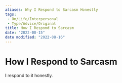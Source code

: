 ```yaml
---
aliases: Why I Respond to Sarcasm Honestly
tags:
 - On/Life/Interpersonal
 - Type/Advice/Original
title: How I Respond to Sarcasm
date: "2022-08-15"
date modified: "2022-08-16"
---
```


# How I Respond to Sarcasm
I respond to it honestly.
